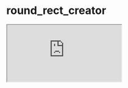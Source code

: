 # round_rect_creator
<iframe src="https://juliusjiang.github.io/round_rect_creator/round_react_creator_h5/build/"><iframe>

